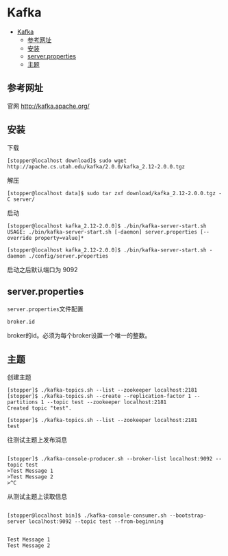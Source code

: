 # Kafka

<!-- TOC -->

- [Kafka](#kafka)
    - [参考网址](#参考网址)
    - [安装](#安装)
    - [server.properties](#serverproperties)
    - [主题](#主题)

<!-- /TOC -->

## 参考网址

官网 http://kafka.apache.org/

## 安装

下载
```
[stopper@localhost download]$ sudo wget http://apache.cs.utah.edu/kafka/2.0.0/kafka_2.12-2.0.0.tgz
```

解压

```
[stopper@localhost data]$ sudo tar zxf download/kafka_2.12-2.0.0.tgz -C server/
```

启动

```
[stopper@localhost kafka_2.12-2.0.0]$ ./bin/kafka-server-start.sh 
USAGE: ./bin/kafka-server-start.sh [-daemon] server.properties [--override property=value]*

[stopper@localhost kafka_2.12-2.0.0]$ ./bin/kafka-server-start.sh -daemon ./config/server.properties 
```
启动之后默认端口为 9092

## server.properties

`server.properties`文件配置

`broker.id`

broker的id。必须为每个broker设置一个唯一的整数。

## 主题

创建主题

```
[stopper]$ ./kafka-topics.sh --list --zookeeper localhost:2181
[stopper]$ ./kafka-topics.sh --create --replication-factor 1 --partitions 1 --topic test --zookeeper localhost:2181
Created topic "test".

[stopper]$ ./kafka-topics.sh --list --zookeeper localhost:2181
test

```

往测试主题上发布消息

``` 

[stopper]$ ./kafka-console-producer.sh --broker-list localhost:9092 --topic test
>Test Message 1
>Test Message 2
>^C
```

从测试主题上读取信息

```

[stopper@localhost bin]$ ./kafka-console-consumer.sh --bootstrap-server localhost:9092 --topic test --from-beginning


Test Message 1
Test Message 2

```